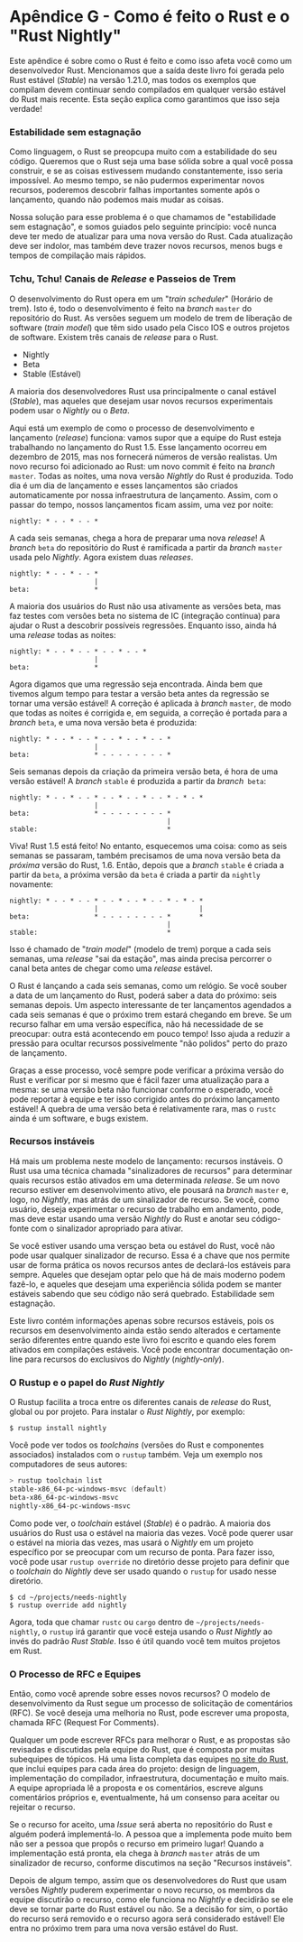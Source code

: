 <!-- # Appendix G - How Rust is Made and “Nightly Rust” -->
# Apêndice G - Como é feito o Rust e o "Rust Nightly"

Este apêndice é sobre como o Rust é feito e como isso afeta você como um
desenvolvedor Rust. Mencionamos que a saída deste livro foi gerada pelo Rust
estável (*Stable*) na versão 1.21.0, mas todos os exemplos que compilam devem
continuar sendo compilados em qualquer versão estável do Rust mais recente.
Esta seção explica como garantimos que isso seja verdade!

<!-- ### Stability Without Stagnation -->
### Estabilidade sem estagnação

Como linguagem, o Rust se preopcupa muito com a estabilidade do seu código.
Queremos que o Rust seja uma base sólida sobre a qual você possa construir,
e se as coisas estivessem mudando constantemente, isso seria impossível. Ao
mesmo tempo, se não pudermos experimentar novos recursos, poderemos descobrir
falhas importantes somente após o lançamento, quando não podemos mais mudar as
coisas.

Nossa solução para esse problema é o que chamamos de "estabilidade sem
estagnação", e somos guiados pelo seguinte princípio: você nunca deve ter medo
de atualizar para uma nova versão do Rust. Cada atualização deve ser indolor,
mas também deve trazer novos recursos, menos bugs e tempos de compilação mais
rápidos.

<!-- ### Choo, Choo! Release Channels and Riding the Trains -->
### Tchu, Tchu! Canais de _Release_ e Passeios de Trem

O desenvolvimento do Rust opera em um "*train scheduler*" (Horário de trem).
Isto é, todo o desenvolvimento é feito na _branch_ `master` do repositório do
Rust. As versões seguem um modelo de trem de liberação de 
software (_train model_) que têm sido usado pela Cisco IOS e outros projetos de software. Existem três canais de _release_ para o Rust.

<!-- 
* Nightly
* Beta
* Stable
-->

* Nightly
* Beta
* Stable (Estável)

A maioria dos desenvolvedores Rust usa principalmente o canal estável
(_Stable_), mas aqueles que desejam usar novos recursos experimentais
podem usar o _Nightly_ ou o _Beta_.

Aqui está um exemplo de como o processo de desenvolvimento e lançamento
(_release_) funciona: vamos supor que a equipe do Rust esteja trabalhando no
lançamento do Rust 1.5. Esse lançamento ocorreu em dezembro de 2015, mas nos
fornecerá números de versão realistas. Um novo recurso foi adicionado ao Rust:
um novo commit é feito na _branch_ `master`.
Todas as noites, uma nova versão _Nightly_ do Rust é produzida. Todo dia é um
dia de lançamento e esses lançamentos são criados automaticamente por nossa
infraestrutura de lançamento. Assim, com o passar do tempo, nossos lançamentos
ficam assim, uma vez por noite:

```text
nightly: * - - * - - *
```

A cada seis semanas, chega a hora de preparar uma nova _release_!
A _branch_ `beta` do repositório do Rust é ramificada a partir da _branch_
`master` usada pelo _Nightly_. Agora existem duas _releases_.

```text
nightly: * - - * - - *
                     |
beta:                *
```

A maioria dos usuários do Rust não usa ativamente as versões beta, mas faz
testes com versões beta no sistema de IC (integração contínua) para ajudar o
Rust a descobrir possíveis regressões. Enquanto isso, ainda há uma _release_
todas as noites:

```text
nightly: * - - * - - * - - * - - *
                     |
beta:                *
```

Agora digamos que uma regressão seja encontrada. Ainda bem que tivemos algum
tempo para testar a versão beta antes da regressão se tornar uma versão estável!
A correção é aplicada à _branch_ `master`, de modo que todas as noites é
corrigida e, em seguida, a correção é portada para a _branch_ `beta`, e uma nova
versão beta é produzida:

```text
nightly: * - - * - - * - - * - - * - - *
                     |
beta:                * - - - - - - - - *
```

Seis semanas depois da criação da primeira versão beta, é hora de uma versão
estável! A _branch_ `stable` é produzida a partir da _branch_` beta`:

```text
nightly: * - - * - - * - - * - - * - - * - * - *
                     |
beta:                * - - - - - - - - *
                                       |
stable:                                *
```

Viva! Rust 1.5 está feito! No entanto, esquecemos uma coisa: como as seis
semanas se passaram, também precisamos de uma nova versão beta da *próxima*
versão do Rust, 1.6.
Então, depois que a _branch_ `stable` é criada a partir da `beta`,
a próxima versão da `beta` é criada a partir da `nightly` novamente:

```text
nightly: * - - * - - * - - * - - * - - * - * - *
                     |                         |
beta:                * - - - - - - - - *       *
                                       |
stable:                                *
```

Isso é chamado de "_train model_" (modelo de trem) porque a cada seis semanas,
uma _release_ "sai da estação", mas ainda precisa percorrer o canal beta antes
de chegar como uma _release_ estável.

O Rust é lançando a cada seis semanas, como um relógio.
Se você souber a data de um lançamento do Rust, poderá saber a data do próximo:
seis semanas depois. Um aspecto interessante de ter lançamentos agendados a cada
seis semanas é que o próximo trem estará chegando em breve. Se um recurso falhar
em uma versão específica, não há necessidade de se preocupar: outra está
acontecendo em pouco tempo! Isso ajuda a reduzir a pressão para ocultar recursos
possivelmente "não polidos" perto do prazo de lançamento.

Graças a esse processo, você sempre pode verificar a próxima versão do Rust e
verificar por si mesmo que é fácil fazer uma atualização para a mesma: se uma
versão beta não funcionar conforme o esperado, você pode reportar à equipe e ter
isso corrigido antes do próximo lançamento estável!
A quebra de uma versão beta é relativamente rara, mas o `rustc` ainda é um
software, e bugs existem.

<!-- ### Unstable Features -->
### Recursos instáveis

Há mais um problema neste modelo de lançamento: recursos instáveis.
O Rust usa uma técnica chamada "sinalizadores de recursos" para determinar quais
recursos estão ativados em uma determinada _release_. Se um novo recurso estiver
em desenvolvimento ativo, ele pousará na _branch_ `master` e, logo, no
_Nightly_, mas atrás de um sinalizador de recurso.
Se você, como usuário, deseja experimentar o recurso de trabalho em andamento,
pode, mas deve estar usando uma versão _Nightly_ do Rust e anotar seu
código-fonte com o sinalizador apropriado para ativar.

Se você estiver usando uma versçao beta ou estável do Rust, você não pode usar
qualquer sinalizador de recurso. Essa é a chave que nos permite usar de forma
prática os novos recursos antes de declará-los estáveis para sempre. Aqueles que
desejam optar pelo que há de mais moderno podem fazê-lo, e aqueles que desejam
uma experiência sólida podem se manter estáveis sabendo que seu código não será
quebrado. Estabilidade sem estagnação.

Este livro contém informações apenas sobre recursos estáveis, pois os recursos
em desenvolvimento ainda estão sendo alterados e certamente serão diferentes
entre quando este livro foi escrito e quando eles forem ativados em compilações
estáveis. Você pode encontrar documentação on-line para recursos do exclusivos
do _Nightly_ (_nightly-only_).

<!-- ### Rustup and the Role of Rust Nightly -->
### O Rustup e o papel do _Rust Nightly_

O Rustup facilita a troca entre os diferentes canais de _release_ do Rust,
global ou por projeto. Para instalar o _Rust Nightly_, por exemplo:

```text
$ rustup install nightly
```

Você pode ver todos os _toolchains_ (versões do Rust e componentes associados)
instalados com o `rustup` também.
Veja um exemplo nos computadores de seus autores:

```powershell
> rustup toolchain list
stable-x86_64-pc-windows-msvc (default)
beta-x86_64-pc-windows-msvc
nightly-x86_64-pc-windows-msvc
```

Como pode ver, o _toolchain_ estável (_Stable_) é o padrão. A maioria dos
usuários do Rust usa o estável na maioria das vezes. Você pode querer usar o
estável na mioria das vezes, mas usará o _Nightly_ em um projeto específico
por se preocupar com um recurso de ponta.
Para fazer isso, você pode usar `rustup override` no diretório desse projeto
para definir que o _toolchain_ do _Nightly_ deve ser usado quando o `rustup` for
usado nesse diretório.

```text
$ cd ~/projects/needs-nightly
$ rustup override add nightly
```

Agora, toda que chamar `rustc` ou `cargo` dentro de `~/projects/needs-nightly`,
o `rustup` irá garantir que você esteja usando o _Rust Nightly_ ao invés do
padrão _Rust Stable_. Isso é útil quando você tem muitos projetos em Rust.

<!-- ### The RFC Process and Teams -->
### O Processo de RFC e Equipes

Então, como você aprende sobre esses novos recursos? O modelo de desenvolvimento
da Rust segue um processo de solicitação de comentários (RFC). Se você deseja
uma melhoria no Rust, pode escrever uma proposta, chamada RFC (Request For
Comments).

Qualquer um pode escrever RFCs para melhorar o Rust, e as propostas são
revisadas e discutidas pela equipe do Rust, que é composta por muitas subequipes
de tópicos. Há uma lista completa das equipes
[no site do Rust](https://www.rust-lang.org/en-US/team.html),
que inclui equipes para cada área do projeto: design de linguagem, implementação
do compilador, infraestrutura, documentação e muito mais. A equipe apropriada
lê a proposta e os comentários, escreve alguns comentários próprios e,
eventualmente, há um consenso para aceitar ou rejeitar o recurso.

Se o recurso for aceito, uma _Issue_ será aberta no repositório do Rust e alguém
poderá implementá-lo. A pessoa que a implementa pode muito bem não ser a pessoa
que propôs o recurso em primeiro lugar! Quando a implementação está pronta, ela
chega à _branch_ `master` atrás de um sinalizador de recurso, conforme
discutimos na seção "Recursos instáveis".

Depois de algum tempo, assim que os desenvolvedores do Rust que usam versões
_Nightly_ puderem experimentar o novo recurso, os membros da equipe discutirão o
recurso, como ele funciona no _Nightly_ e decidirão se ele deve se tornar parte
do Rust estável ou não. Se a decisão for sim, o portão do recurso será removido
e o recurso agora será considerado estável! Ele entra no próximo trem para uma
nova versão estável do Rust.
